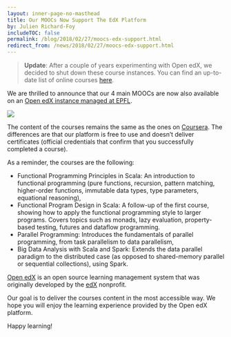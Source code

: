 ```yaml
---
layout: inner-page-no-masthead
title: Our MOOCs Now Support The EdX Platform
by: Julien Richard-Foy
includeTOC: false
permalink: /blog/2018/02/27/moocs-edx-support.html
redirect_from: /news/2018/02/27/moocs-edx-support.html
---
```


> **Update**: After a couple of years experimenting with Open edX, we decided
> to shut down these course instances. You can find an up-to-date list of
> online courses [here](https://docs.scala-lang.org/online-courses.html).

We are thrilled to announce that our 4 main MOOCs are now also available
on an [Open edX instance managed at EPFL](https://courseware.epfl.ch).

[![](/resources/img/courseware-scala-moocs.png)](https://courseware.epfl.ch/)

The content of the courses remains the same as the ones on
[Coursera](https://www.coursera.org/specializations/scala). The differences
are that our platform is free to use and doesn’t deliver certificates (official credentials
that confirm that you successfully completed a course).

As a reminder, the courses are the following:

- Functional Programming Principles in Scala:
  An introduction to functional programming (pure functions, recursion, pattern matching, higher-order
  functions, immutable data types, type parameters, equational reasoning),
- Functional Program Design in Scala:
  A follow-up of the first course, showing how to apply the functional programming style
  to larger programs. Covers topics such as monads, lazy evaluation, property-based testing,
  futures and dataflow programming.
- Parallel Programming:
  Introduces the fundamentals of parallel programming, from task parallelism to data parallelism,
- Big Data Analysis with Scala and Spark:
  Extends the data parallel paradigm to the distributed case (as opposed to shared-memory parallel
  or sequential collections), using Spark.

[Open edX](https://open.edx.org) is an open source learning management system that
was originally developed by the [edX](https://edx.org) nonprofit.

Our goal is to deliver the courses content in the most accessible way. We
hope you will enjoy the learning experience provided by the Open edX platform.

Happy learning!
